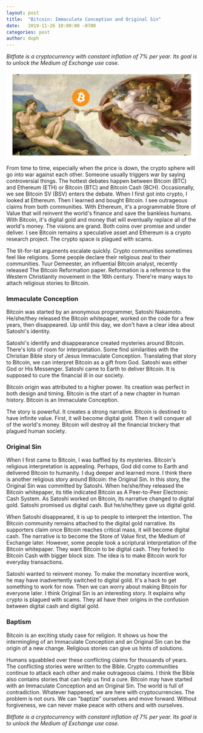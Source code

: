 ```yaml
---
layout: post
title:  "Bitcoin: Immaculate Conception and Original Sin"
date:   2019-11-26 10:00:00 -0700
categories: post
author: doph
---
```


*Bitflate is a cryptocurrency with constant inflation of 7% per year. Its goal is to unlock the Medium of Exchange use case.*

![Figure 1](/assets/images/BitcoinConception.png)

From time to time, especially when the price is down, the crypto sphere will go into war against each other. Someone usually triggers war by saying controversial things. The hottest debates happen between Bitcoin (BTC) and Ethereum (ETH) or Bitcoin (BTC) and Bitcoin Cash (BCH). Occasionally, we see Bitcoin SV (BSV) enters the debate.
When I first got into crypto, I looked at Ethereum. Then I learned and bought Bitcoin. I see outrageous claims from both communities. With Ethereum, it's a programmable Store of Value that will reinvent the world's finance and save the bankless humans. With Bitcoin, it's digital gold and money that will eventually replace all of the world's money. The visions are grand. Both coins over promise and under deliver. I see Bitcoin remains a speculative asset and Ethereum is a crypto research project. The crypto space is plagued with scams.

The tit-for-tat arguments escalate quickly. Crypto communities sometimes feel like religions. Some people declare their religious zeal to their communities. Tuur Demeester, an influential Bitcoin analyst, recently released The Bitcoin Reformation paper. Reformation is a reference to the Western Christianity movement in the 16th century. There're many ways to attach religious stories to Bitcoin.

### Immaculate Conception

Bitcoin was started by an anonymous programmer, Satoshi Nakamoto. He/she/they released the Bitcoin whitepaper, worked on the code for a few years, then disappeared. Up until this day, we don't have a clear idea about Satoshi's identity.

Satoshi's identify and disappearance created mysteries around Bitcoin. There's lots of room for interpretation. Some find similarities with the Christian Bible story of Jesus Immaculate Conception. Translating that story to Bitcoin, we can interpret Bitcoin as a gift from God. Satoshi was either God or His Messenger. Satoshi came to Earth to deliver Bitcoin. It is supposed to cure the financial ill in our society.

Bitcoin origin was attributed to a higher power. Its creation was perfect in both design and timing. Bitcoin is the start of a new chapter in human history. Bitcoin is an Immaculate Conception.

The story is powerful. It creates a strong narrative. Bitcoin is destined to have infinite value. First, it will  become digital gold. Then it will conquer all of the world's money. Bitcoin will destroy all the financial trickery that plagued human society.

### Original Sin

When I first came to Bitcoin, I was baffled by its mysteries. Bitcoin's religious interpretation is appealing. Perhaps, God did come to Earth and delivered Bitcoin to humanity. I dug deeper and learned more. I think there is another religious story around Bitcoin: the Original Sin. In this story, the Original Sin was committed by Satoshi. When he/she/they released the Bitcoin whitepaper, its title indicated Bitcoin as A Peer-to-Peer Electronic Cash System. As Satoshi worked on Bitcoin, its narrative changed to digital gold. Satoshi promised us digital cash. But he/she/they gave us digital gold.

When Satoshi disappeared, it is up to people to interpret the intention. The Bitcoin community remains attached to the digital gold narrative. Its supporters claim once Bitcoin reaches critical mass, it will become digital cash. The narrative is to become the Store of Value first, the Medium of Exchange later. However, some people took a scriptural interpretation of the Bitcoin whitepaper. They want Bitcoin to be digital cash. They forked to Bitcoin Cash with bigger block size. The idea is to make Bitcoin work for everyday transactions.

Satoshi wanted to reinvent money. To make the monetary incentive work, he may have inadvertently switched to digital gold. It's a hack to get something to work for now. Then we can worry about making Bitcoin for everyone later. I think Original Sin is an interesting story. It explains why crypto is plagued with scams. They all have their origins in the confusion between digital cash and digital gold.

### Baptism

Bitcoin is an exciting study case for religion. It shows us how the intermingling of an Immaculate Conception and an Original Sin can be the origin of a new change. Religious stories can give us hints of solutions.

Humans squabbled over these conflicting claims for thousands of years. The conflicting stories were written to the Bible. Crypto communities continue to attack each other and make outrageous claims. I think the Bible also contains stories that can help us find a cure. Bitcoin may have started with an Immaculate Conception and an Original Sin. The world is full of contradiction. Whatever happened, we are here with cryptocurrencies. The problem is not ours. We can "baptize" ourselves and move forward. Without forgiveness, we can never make peace with others and with ourselves.

*Bitflate is a cryptocurrency with constant inflation of 7% per year. Its goal is to unlock the Medium of Exchange use case.*